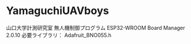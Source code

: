 # YamaguchiUAVboys
山口大学計測研究室
無人機制御プログラム
ESP32-WROOM
Board Manager 2.0.10
必要ライブラリ：
Adafruit_BNO055.h
